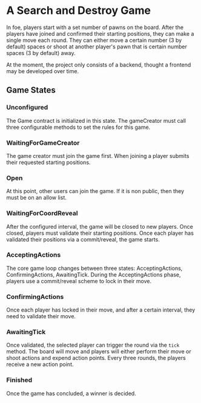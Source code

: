 # A Search and Destroy Game

In foe, players start with a set number of pawns on the board. After the players have joined and confirmed their starting positions, they can make a single move each round. They can either move a certain number (3 by default) spaces or shoot at another player's pawn that is certain number spaces (3 by default) away.

At the moment, the project only consists of a backend, thought a frontend may be developed over time.

## Game States

### Unconfigured

The Game contract is initialized in this state. The gameCreator must call three configurable methods to set the rules for this game.

### WaitingForGameCreator

The game creator must join the game first. When joining a player submits their requested starting positions.

### Open

At this point, other users can join the game. If it is non public, then they must be on an allow list.

### WaitingForCoordReveal

After the configured interval, the game will be closed to new players. Once closed, players must validate their starting positions. Once each player has validated their positions via a commit/reveal, the game starts.

### AcceptingActions

The core game loop changes between three states: AcceptingActions, ConfirmingActions, AwaitingTick. During the AcceptingActions phase, players use a commit/reveal scheme to lock in their move.

### ConfirmingActions

Once each player has locked in their move, and after a certain interval, they need to validate their move.

### AwaitingTick

Once validated, the selected player can trigger the round via the `tick` method. The board will move and players will either perform their move or shoot actions and expend action points. Every three rounds, the players receive a new action point.

### Finished

Once the game has concluded, a winner is decided.
